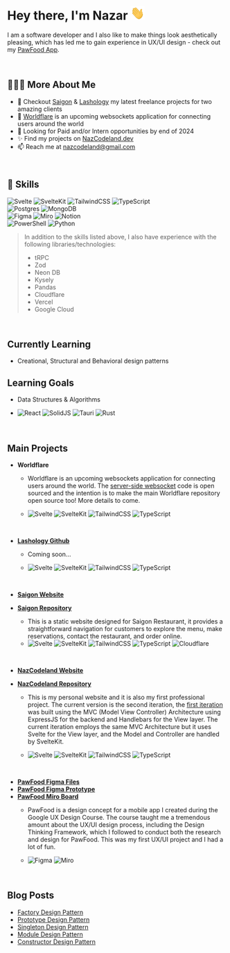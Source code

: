 


# Hey there, I'm Nazar <img src="https://raw.githubusercontent.com/ABSphreak/ABSphreak/master/gifs/Hi.gif" width="32" height="32">
I am a software developer and I also like to make things look aesthetically pleasing, which has led me to gain experience in UX/UI design - check out my [PawFood App](https://www.figma.com/design/XrgvnlKjimABXsyksoHdKs/PawFood?node-id=2-3929).


<br/>

## 👨🏽‍💻 More About Me
- 🌱 Checkout [Saigon](https://saigonottawa.com) & [Lashology]() my latest freelance projects for two amazing clients
- 🚀 [Worldflare](https://github.com/NazCodeland/worldflare) is an upcoming websockets application for connecting users around the world
- 👯 Looking for Paid and/or Intern opportunities by end of 2024
- ✨ Find my projects on [NazCodeland.dev](https://nazcodeland.dev/portfolio)
- 📫 Reach me at nazcodeland@gmail.com

<br/>


## 💪 Skills 
![Svelte](https://img.shields.io/badge/svelte-%23f1413d.svg?style=for-the-badge&logo=svelte&logoColor=white)
![SvelteKit](https://img.shields.io/badge/SvelteKit-%23f1413d.svg?style=for-the-badge&logo=svelte&logoColor=white)
![TailwindCSS](https://img.shields.io/badge/tailwindcss-%2338B2AC.svg?style=for-the-badge&logo=tailwind-css&logoColor=white)
![TypeScript](https://img.shields.io/badge/typescript-%23007ACC.svg?style=for-the-badge&logo=typescript&logoColor=white)
<br/>
![Postgres](https://img.shields.io/badge/postgres-%23316192.svg?style=for-the-badge&logo=postgresql&logoColor=white)
![MongoDB](https://img.shields.io/badge/MongoDB-%234ea94b.svg?style=for-the-badge&logo=mongodb&logoColor=white)  <br/>
![Figma](https://img.shields.io/badge/figma-%23F24E1E.svg?style=for-the-badge&logo=figma&logoColor=white)
![Miro](https://img.shields.io/badge/Miro-F4B728?style=for-the-badge&logo=Miro&logoColor=white)
![Notion](https://img.shields.io/badge/Notion-%23000000.svg?style=for-the-badge&logo=notion&logoColor=white) <br/>
![PowerShell](https://img.shields.io/badge/PowerShell-%235391FE.svg?style=for-the-badge&logo=powershell&logoColor=white) ![Python](https://img.shields.io/badge/python-3670A0?style=for-the-badge&logo=python&logoColor=ffdd54)
 <br/>

> In addition to the skills listed above, I also have experience with the following libraries/technologies:
>   - tRPC
>   - Zod
>   - Neon DB
>   - Kysely
>   - Pandas
>   - Cloudflare
>   - Vercel
>   - Google Cloud

<br/>

## Currently Learning
- Creational, Structural and Behavioral design patterns 
  
## Learning Goals
- Data Structures & Algorithms
  
- ![React](https://img.shields.io/badge/react-%2320232a.svg?style=for-the-badge&logo=react&logoColor=%2361DAFB)
  ![SolidJS](https://img.shields.io/badge/SolidJS-2c4f7c?style=for-the-badge&logo=solid&logoColor=c8c9cb)
  ![Tauri](https://img.shields.io/badge/tauri-%2324C8DB.svg?style=for-the-badge&logo=tauri&logoColor=%23FFFFFF)
  ![Rust](https://img.shields.io/badge/rust-%23000000.svg?style=for-the-badge&logo=rust&logoColor=white)
 


<br/>

## Main Projects

- **Worldflare**
  - Worldflare is an upcoming websockets application for connecting users around the world. The [server-side websocket](https://github.com/NazCodeland/ws--worldflare-websocket) code is open sourced and the intention is to make the main Worldflare repository open source too! More details to come.
    
  - ![Svelte](https://img.shields.io/badge/svelte-%23f1413d.svg?style=for-the-badge&logo=svelte&logoColor=white) ![SvelteKit](https://img.shields.io/badge/SvelteKit-%23f1413d.svg?style=for-the-badge&logo=svelte&logoColor=white) ![TailwindCSS](https://img.shields.io/badge/tailwindcss-%2338B2AC.svg?style=for-the-badge&logo=tailwind-css&logoColor=white) ![TypeScript](https://img.shields.io/badge/typescript-%23007ACC.svg?style=for-the-badge&logo=typescript&logoColor=white)

<br/>

<!--- **[Lashology.com]()**-->
- **[Lashology Github](https://github.com/NazCodeland/Saigon)**
  - Coming soon...
    
  - ![Svelte](https://img.shields.io/badge/svelte-%23f1413d.svg?style=for-the-badge&logo=svelte&logoColor=white) ![SvelteKit](https://img.shields.io/badge/SvelteKit-%23f1413d.svg?style=for-the-badge&logo=svelte&logoColor=white) ![TailwindCSS](https://img.shields.io/badge/tailwindcss-%2338B2AC.svg?style=for-the-badge&logo=tailwind-css&logoColor=white) ![TypeScript](https://img.shields.io/badge/typescript-%23007ACC.svg?style=for-the-badge&logo=typescript&logoColor=white)

<br/>

- **[Saigon Website](https://saigonottawa.com)**
- **[Saigon Repository](https://github.com/NazCodeland/Saigon)**
  
  - This is a static website designed for Saigon Restaurant, it provides a straightforward navigation for customers to explore the menu, make reservations, contact the restaurant, and order online.
  - ![Svelte](https://img.shields.io/badge/svelte-%23f1413d.svg?style=for-the-badge&logo=svelte&logoColor=white) ![SvelteKit](https://img.shields.io/badge/SvelteKit-%23f1413d.svg?style=for-the-badge&logo=svelte&logoColor=white) ![TailwindCSS](https://img.shields.io/badge/tailwindcss-%2338B2AC.svg?style=for-the-badge&logo=tailwind-css&logoColor=white) ![TypeScript](https://img.shields.io/badge/typescript-%23007ACC.svg?style=for-the-badge&logo=typescript&logoColor=white) ![Cloudflare](https://img.shields.io/badge/Cloudflare-F38020?style=for-the-badge&logo=Cloudflare&logoColor=white)



<!--
<br/>

- **[Barbercate.vercel.app](https://barbercate.vercel.app/)**
- **[Barbercate Figma Deliverables](https://github.com/NazCodeland/NazCodeland-V2)**
- **[Barbercate Repository](https://github.com/NazCodeland/NazCodeland-V2)**

  - description
      
  - ![Figma](https://img.shields.io/badge/figma-%23F24E1E.svg?style=for-the-badge&logo=figma&logoColor=white) ![Miro](https://img.shields.io/badge/Miro-F4B728?style=for-the-badge&logo=Miro&logoColor=white)
  - ![Svelte](https://img.shields.io/badge/svelte-%23f1413d.svg?style=for-the-badge&logo=svelte&logoColor=white) ![SvelteKit](https://img.shields.io/badge/SvelteKit-%23f1413d.svg?style=for-the-badge&logo=svelte&logoColor=white) ![TailwindCSS](https://img.shields.io/badge/tailwindcss-%2338B2AC.svg?style=for-the-badge&logo=tailwind-css&logoColor=white) ![TypeScript](https://img.shields.io/badge/typescript-%23007ACC.svg?style=for-the-badge&logo=typescript&logoColor=white) ![tRPC](https://img.shields.io/badge/tRPC-%232596BE.svg?style=for-the-badge&logo=tRPC&logoColor=white) ![Zod](https://img.shields.io/badge/zod-%233068b7.svg?style=for-the-badge&logo=zod&logoColor=white)
  - ![Postgres](https://img.shields.io/badge/postgres-%23316192.svg?style=for-the-badge&logo=postgresql&logoColor=white) ![Neon](https://shorturl.at/ginCD) ![Prisma](https://img.shields.io/badge/Prisma-3982CE?style=for-the-badge&logo=Prisma&logoColor=white) ![Kysley](https://img.shields.io/badge/kysley-%23000000.svg?style=for-the-badge&logo=kysley&logoColor=white) ![SQLite](https://img.shields.io/badge/sqlite-%2307405e.svg?style=for-the-badge&logo=sqlite&logoColor=white) 
-->
<br/>

- **[NazCodeland Website](https://nazcodeland.dev/projects)**
- **[NazCodeland Repository](https://github.com/NazCodeland/NazCodeland-V2)**

  - This is my personal website and it is also my first professional project. The current version is the second iteration, the [first iteration](https://github.com/NazCodeland/NazCodeland) was built using the MVC (Model View Controller) Architecture using ExpressJS for the backend and Handlebars for the View layer. The current iteration employs the same MVC Architecture but it uses Svelte for the View layer, and the Model and Controller are handled by SvelteKit.
      
  - ![Svelte](https://img.shields.io/badge/svelte-%23f1413d.svg?style=for-the-badge&logo=svelte&logoColor=white) ![SvelteKit](https://img.shields.io/badge/SvelteKit-%23f1413d.svg?style=for-the-badge&logo=svelte&logoColor=white) ![TailwindCSS](https://img.shields.io/badge/tailwindcss-%2338B2AC.svg?style=for-the-badge&logo=tailwind-css&logoColor=white) ![TypeScript](https://img.shields.io/badge/typescript-%23007ACC.svg?style=for-the-badge&logo=typescript&logoColor=white)



<br/>

- **[PawFood Figma Files](https://www.figma.com/design/XrgvnlKjimABXsyksoHdKs/PawFood?node-id=2-3929)**
- **[PawFood Figma Prototype](https://shorturl.at/sA5qM)**
- **[PawFood Miro Board](https://miro.com/app/board/uXjVK_gLI1k=/?share_link_id=597701246107)**
  - PawFood is a design concept for a mobile app I created during the Google UX Design Course. 
			The course taught me a tremendous amount about the UX/UI design process, including the 
			Design Thinking Framework, which I followed to conduct both the research and design for PawFood. 
			This was my first UX/UI project and I had a lot of fun.
      
  - ![Figma](https://img.shields.io/badge/figma-%23F24E1E.svg?style=for-the-badge&logo=figma&logoColor=white) ![Miro](https://img.shields.io/badge/Miro-F4B728?style=for-the-badge&logo=Miro&logoColor=white)



<br/>



## Blog Posts
- [Factory Design Pattern](https://nazcodeland.dev/blog/patterns/creational/factory)
- [Prototype Design Pattern](https://nazcodeland.dev/blog/patterns/creational/prototype)
- [Singleton Design Pattern](https://nazcodeland.dev/blog/patterns/creational/singleton)
- [Module Design Pattern](https://nazcodeland.dev/blog/patterns/creational/module)
- [Constructor Design Pattern](https://nazcodeland.dev/blog/patterns/creational/constructor)




